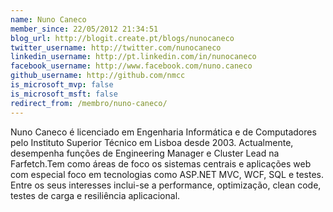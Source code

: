 ```yaml
---
name: Nuno Caneco
member_since: 22/05/2012 21:34:51
blog_url: http://blogit.create.pt/blogs/nunocaneco
twitter_username: http://twitter.com/nunocaneco
linkedin_username: http://pt.linkedin.com/in/nunocaneco
facebook_username: http://www.facebook.com/nuno.caneco
github_username: http://github.com/nmcc
is_microsoft_mvp: false
is_microsoft_msft: false
redirect_from: /membro/nuno-caneco/
---
```

Nuno Caneco é licenciado em Engenharia Informática e de Computadores pelo Instituto Superior Técnico em Lisboa desde 2003. 
Actualmente, desempenha funções de Engineering Manager e Cluster Lead na Farfetch.Tem como áreas de foco os sistemas centrais e aplicações web com especial foco em tecnologias como ASP.NET MVC, WCF, SQL e testes. Entre os seus interesses inclui-se a performance, optimização, clean code, testes de carga e resiliência aplicacional.